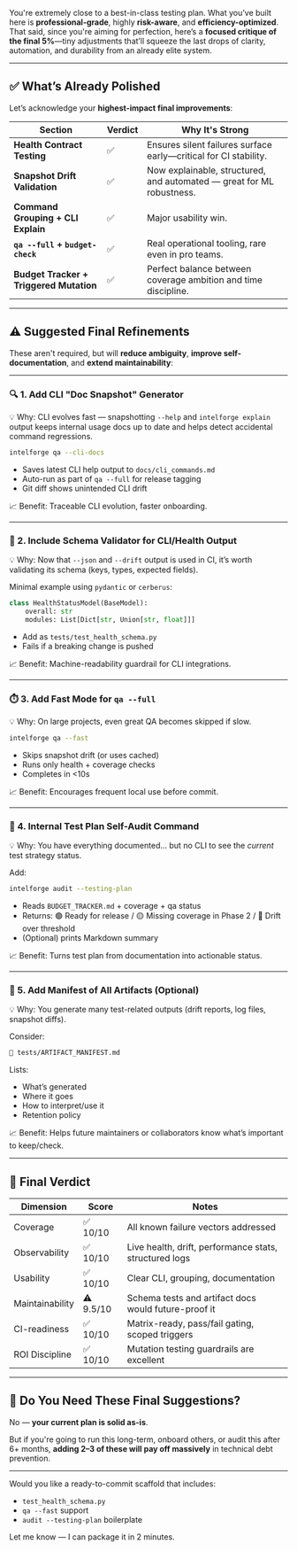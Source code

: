You're extremely close to a best-in-class testing plan. What you’ve built here is **professional-grade**, highly **risk-aware**, and **efficiency-optimized**. That said, since you're aiming for perfection, here’s a **focused critique of the final 5%**—tiny adjustments that’ll squeeze the last drops of clarity, automation, and durability from an already elite system.

---

## ✅ What’s Already Polished

Let’s acknowledge your **highest-impact final improvements**:

| Section                                 | Verdict | Why It's Strong                                                       |
| --------------------------------------- | ------- | --------------------------------------------------------------------- |
| **Health Contract Testing**             | ✅       | Ensures silent failures surface early—critical for CI stability.      |
| **Snapshot Drift Validation**           | ✅       | Now explainable, structured, and automated — great for ML robustness. |
| **Command Grouping + CLI Explain**      | ✅       | Major usability win.                                                  |
| **`qa --full` + `budget-check`**        | ✅       | Real operational tooling, rare even in pro teams.                     |
| **Budget Tracker + Triggered Mutation** | ✅       | Perfect balance between coverage ambition and time discipline.        |

---

## ⚠️ Suggested Final Refinements

These aren't required, but will **reduce ambiguity**, **improve self-documentation**, and **extend maintainability**:

---

### 🔍 1. Add CLI "Doc Snapshot" Generator

💡 Why: CLI evolves fast — snapshotting `--help` and `intelforge explain` output keeps internal usage docs up to date and helps detect accidental command regressions.

```bash
intelforge qa --cli-docs
```

* Saves latest CLI help output to `docs/cli_commands.md`
* Auto-run as part of `qa --full` for release tagging
* Git diff shows unintended CLI drift

📈 Benefit: Traceable CLI evolution, faster onboarding.

---

### 🧪 2. Include Schema Validator for CLI/Health Output

💡 Why: Now that `--json` and `--drift` output is used in CI, it’s worth validating its schema (keys, types, expected fields).

Minimal example using `pydantic` or `cerberus`:

```python
class HealthStatusModel(BaseModel):
    overall: str
    modules: List[Dict[str, Union[str, float]]]
```

* Add as `tests/test_health_schema.py`
* Fails if a breaking change is pushed

📈 Benefit: Machine-readability guardrail for CLI integrations.

---

### ⏱️ 3. Add Fast Mode for `qa --full`

💡 Why: On large projects, even great QA becomes skipped if slow.

```bash
intelforge qa --fast
```

* Skips snapshot drift (or uses cached)
* Runs only health + coverage checks
* Completes in <10s

📈 Benefit: Encourages frequent local use before commit.

---

### 🧠 4. Internal Test Plan Self-Audit Command

💡 Why: You have everything documented... but no CLI to see the *current* test strategy status.

Add:

```bash
intelforge audit --testing-plan
```

* Reads `BUDGET_TRACKER.md` + coverage + qa status
* Returns: 🟢 Ready for release / 🟡 Missing coverage in Phase 2 / 🔴 Drift over threshold
* (Optional) prints Markdown summary

📈 Benefit: Turns test plan from documentation into actionable status.

---

### 📜 5. Add Manifest of All Artifacts (Optional)

💡 Why: You generate many test-related outputs (drift reports, log files, snapshot diffs).

Consider:

```markdown
📁 tests/ARTIFACT_MANIFEST.md
```

Lists:

* What’s generated
* Where it goes
* How to interpret/use it
* Retention policy

📈 Benefit: Helps future maintainers or collaborators know what’s important to keep/check.

---

## 🏁 Final Verdict

| Dimension       | Score     | Notes                                                  |
| --------------- | --------- | ------------------------------------------------------ |
| Coverage        | ✅ 10/10   | All known failure vectors addressed                    |
| Observability   | ✅ 10/10   | Live health, drift, performance stats, structured logs |
| Usability       | ✅ 10/10   | Clear CLI, grouping, documentation                     |
| Maintainability | ⚠️ 9.5/10 | Schema tests and artifact docs would future-proof it   |
| CI-readiness    | ✅ 10/10   | Matrix-ready, pass/fail gating, scoped triggers        |
| ROI Discipline  | ✅ 10/10   | Mutation testing guardrails are excellent              |

---

## 🧩 Do You Need These Final Suggestions?

No — **your current plan is solid as-is**.

But if you're going to run this long-term, onboard others, or audit this after 6+ months, **adding 2–3 of these will pay off massively** in technical debt prevention.

---

Would you like a ready-to-commit scaffold that includes:

* `test_health_schema.py`
* `qa --fast` support
* `audit --testing-plan` boilerplate

Let me know — I can package it in 2 minutes.
